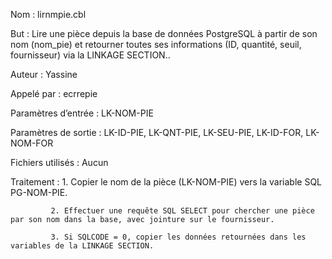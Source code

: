 Nom : lirnmpie.cbl

But : Lire une pièce depuis la base de données PostgreSQL à partir de son nom (nom_pie) et retourner toutes ses informations (ID, quantité, seuil, fournisseur) via la LINKAGE SECTION..

Auteur : Yassine

Appelé par : ecrrepie

Paramètres d’entrée : LK-NOM-PIE

Paramètres de sortie : LK-ID-PIE, LK-QNT-PIE, LK-SEU-PIE, LK-ID-FOR, LK-NOM-FOR

Fichiers utilisés : Aucun

Traitement : 1. Copier le nom de la pièce (LK-NOM-PIE) vers la variable SQL PG-NOM-PIE.

             2. Effectuer une requête SQL SELECT pour chercher une pièce par son nom dans la base, avec jointure sur le fournisseur.

             3. Si SQLCODE = 0, copier les données retournées dans les variables de la LINKAGE SECTION. 
                   
